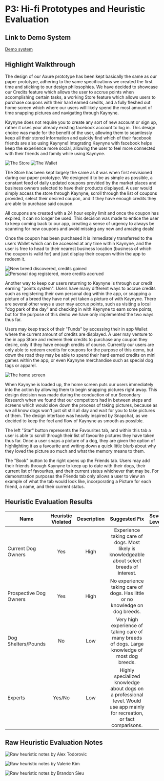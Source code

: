 # P3: Hi-fi Prototypes and Heuristic Evaluation

## Link to Demo System

[Demo system](http://127.0.0.1:32767/start.html#p=store&g=1)

## Highlight Walkthrough

The design of our Axure prototype has been kept basically the same as our paper prototype, adhering to the same specifications we created the first time and sticking to our design philosophies. We have decided to showcase our Credits feature which allows the user to accrue points when accomplishing certain tasks, a working Store feature which allows users to purchase coupons with their hard earned credits, and a fully fleshed out home screen which where our users will likely spend the most amount of time snapping pictures and navigating through Kaynyne.

Kaynyne does not require you to create any sort of new account or sign up, rather it uses your already existing facebook account to log in. This design choice was made for the benefit of the user, allowing them to seamlessly keep all their stored information and quickly find which of their facebook friends are also using Kaynyne! Integrating Kaynyne with facebook helps keep the experience more social, allowing the user to feel more connected with their friends and family while using Kaynyne.

![](http://i.imgur.com/qXkPNY0.png "The Store")
![](http://i.imgur.com/3GtjnaI.png "The Wallet")

The Store has been kept largely the same as it was when first envisioned during our paper prototype. We designed it to be as simple as possible, a constant feed of daily updated coupons provided by the market places and business owners selected to have their products displayed. A user would simply access the store through Kaynyne, scroll through the list of coupons provided, select their desired coupon, and if they have enough credits they are able to purchase said coupon.

All coupons are created with a 24 hour expiry limit and once the coupon has expired, it can no longer be used. This decision was made to entice the user to keep coming back to our app, creating a sense of urgency to always be scanning for new coupons and avoid missing any new and amazing deals!

Once the coupon has been purchased it is immediately transferred to the users Wallet which can be accessed at any time within Kaynyne, and the user is free to head to their nearest business location (business of which the coupon is valid for) and just display their coupon within the app to redeem it.  

![](http://i.imgur.com/PeTGhBa.png "New breed discovered, credits gained")
![](http://i.imgur.com/P4iOsMo.png "Personal dog registered, more credits accrued")

Another way to keep our users returning to Kaynyne is through our credit earning "points system". Users have many different ways to accrue credits such as registering their own personal dog within the app, or snapping a picture of a breed they have not yet taken a picture of with Kaynyne. There are several other ways a user may accrue points, such as visiting a local "dog park of the day" and checking in with Kaynyne to earn some points, but for the purpose of this demo we have only implemented the two ways thus far. 

Users may keep track of their "Funds" by accessing their in app Wallet where the current amount of credits are displayed. A user may venture to the in app Store and redeem their credits to purchase any coupon they desire, only if they have enough credits of course. Currently our users are only able to redeem credits for coupons for the purpose of this demo, but down the road they may be able to spend their hard earned credits on mini games within the app, or even Kaynyne merchandise such as special dog tags or apparel.

![](http://i.imgur.com/3nitNh4.png "The home screen")

When Kaynyne is loaded up, the home screen puts our users immediately into the action by allowing them to begin snapping pictures right away. This design decision was made during the conduction of our Secondary Research when we found that our competitors had in between steps and screens which would slow down the process of taking pictures, because as we all know dogs won't just sit still all day and wait for you to take pictures of them. The design interface was heavily inspired by Snapchat, as we decided to keep the feel and flow of Kaynyne as smooth as possible.

The left "Star" button represents the Favourites tab, and within this tab a user is able to scroll through their list of favourite pictures they have taken thus far. Once a user snaps a picture of a dog, they are given the option of highlighting it as a favourite and writing down a quick little blurb about why they loved the picture so much and what the memory means to them.

The "Book" button to the right opens up the Friends tab. Users may add their friends through Kaynyne to keep up to date with their dogs, their current list of favourites, and their current status whichever that may be. For demonstration purposes the Friends tab only allows a user to view an example of what the tab would look like, incorporating a Picture for each friend, a name, and their current status.

## Heuristic Evaluation Results

| Name  | Heuristic Violated | Description | Suggested Fix | Severity Level
| ------------- |:----:|:---------:| :-----:|:----
| Current Dog Owners |Yes| High | Experience taking care of dogs. Most likely is knowledgeable about select breeds of interest.
| Prospective Dog Owners |Yes| High | No experience taking care of dogs. Has little or no knowledge on dog breeds. 
| Dog Shelters/Pounds |No| Low | Very high experience of taking care of many breeds of dogs.  Large knowledge of most dog breeds.
| Experts | Yes/No | Low | Highly specialized knowledge about dogs on a professional level. Would use app mainly for recreation, or fact comparisons.

## Raw Heuristic Evaluation Notes

![](http://i.imgur.com/1n5DTvU.png "Raw heuristic notes by Alex Todorovic")

![](http://i.imgur.com/DH8n05g.png "Raw heuristic notes by Valerie Kim")

![](http://i.imgur.com/cR9UOxv.png "Raw heuristic notes by Brandon Sieu")
